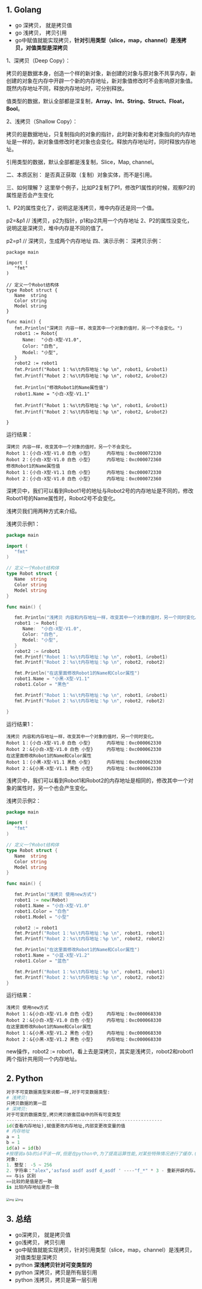 ## 1. Golang

- go 深拷贝， 就是拷贝值
- go 浅拷贝， 拷贝引用
- go中赋值就能实现拷贝，**针对引用类型（slice，map，channel）是浅拷贝，对值类型是深拷贝**

1、深拷贝（Deep Copy）：

拷贝的是数据本身，创造一个样的新对象，新创建的对象与原对象不共享内存，新创建的对象在内存中开辟一个新的内存地址，新对象值修改时不会影响原对象值。既然内存地址不同，释放内存地址时，可分别释放。

值类型的数据，默认全部都是深复制，**Array、Int、String、Struct、Float，Bool**。

2、浅拷贝（Shallow Copy）：

拷贝的是数据地址，只复制指向的对象的指针，此时新对象和老对象指向的内存地址是一样的，新对象值修改时老对象也会变化。释放内存地址时，同时释放内存地址。

引用类型的数据，默认全部都是浅复制，Slice，Map,  channel。

二、本质区别：
是否真正获取（复制）对象实体，而不是引用。

三、如何理解？
这里举个例子，比如P2复制了P1，修改P1属性的时候，观察P2的属性是否会产生变化

1、P2的属性变化了，说明这是浅拷贝，堆中内存还是同一个值。

p2=&p1 // 浅拷贝，p2为指针，p1和p2共用一个内存地址
2、P2的属性没变化，说明这是深拷贝，堆中内存是不同的值了。

p2=p1 // 深拷贝，生成两个内存地址
四、演示示例：
深拷贝示例：

```golang
package main

import (
   "fmt"
)

// 定义一个Robot结构体
type Robot struct {
   Name  string
   Color string
   Model string
}

func main() {
   fmt.Println("深拷贝 内容一样，改变其中一个对象的值时，另一个不会变化。")
   robot1 := Robot{
      Name:  "小白-X型-V1.0",
      Color: "白色",
      Model: "小型",
   }
   robot2 := robot1
   fmt.Printf("Robot 1：%s\t内存地址：%p \n", robot1, &robot1)
   fmt.Printf("Robot 2：%s\t内存地址：%p \n", robot2, &robot2)

   fmt.Println("修改Robot1的Name属性值")
   robot1.Name = "小白-X型-V1.1"

   fmt.Printf("Robot 1：%s\t内存地址：%p \n", robot1, &robot1)
   fmt.Printf("Robot 2：%s\t内存地址：%p \n", robot2, &robot2)

}
```

运行结果：

```
深拷贝 内容一样，改变其中一个对象的值时，另一个不会变化。
Robot 1：{小白-X型-V1.0 白色 小型}      内存地址：0xc000072330
Robot 2：{小白-X型-V1.0 白色 小型}      内存地址：0xc000072360
修改Robot1的Name属性值
Robot 1：{小白-X型-V1.1 白色 小型}      内存地址：0xc000072330
Robot 2：{小白-X型-V1.0 白色 小型}      内存地址：0xc000072360
```

深拷贝中，我们可以看到Robot1号的地址与Robot2号的内存地址是不同的，修改Robot1号的Name属性时，Robot2号不会变化。

浅拷贝我们用两种方式来介绍。

浅拷贝示例1：

```go
package main

import (
   "fmt"
)

// 定义一个Robot结构体
type Robot struct {
   Name  string
   Color string
   Model string
}

func main() {

   fmt.Println("浅拷贝 内容和内存地址一样，改变其中一个对象的值时，另一个同时变化。")
   robot1 := Robot{
      Name:  "小白-X型-V1.0",
      Color: "白色",
      Model: "小型",
   }
   robot2 := &robot1
   fmt.Printf("Robot 1：%s\t内存地址：%p \n", robot1, &robot1)
   fmt.Printf("Robot 2：%s\t内存地址：%p \n", robot2, robot2)

   fmt.Println("在这里面修改Robot1的Name和Color属性")
   robot1.Name = "小黑-X型-V1.1"
   robot1.Color = "黑色"

   fmt.Printf("Robot 1：%s\t内存地址：%p \n", robot1, &robot1)
   fmt.Printf("Robot 2：%s\t内存地址：%p \n", robot2, robot2)

}
```

运行结果1：

```
浅拷贝 内容和内存地址一样，改变其中一个对象的值时，另一个同时变化。
Robot 1：{小白-X型-V1.0 白色 小型}      内存地址：0xc000062330
Robot 2：&{小白-X型-V1.0 白色 小型}     内存地址：0xc000062330
在这里面修改Robot1的Name和Color属性
Robot 1：{小黑-X型-V1.1 黑色 小型}      内存地址：0xc000062330
Robot 2：&{小黑-X型-V1.1 黑色 小型}     内存地址：0xc000062330
```

浅拷贝中，我们可以看到Robot1和Robot2的内存地址是相同的，修改其中一个对象的属性时，另一个也会产生变化。

浅拷贝示例2：

```go
package main

import (
   "fmt"
)

// 定义一个Robot结构体
type Robot struct {
   Name  string
   Color string
   Model string
}

func main() {

   fmt.Println("浅拷贝 使用new方式")
   robot1 := new(Robot)
   robot1.Name = "小白-X型-V1.0"
   robot1.Color = "白色"
   robot1.Model = "小型"

   robot2 := robot1
   fmt.Printf("Robot 1：%s\t内存地址：%p \n", robot1, robot1)
   fmt.Printf("Robot 2：%s\t内存地址：%p \n", robot2, robot2)

   fmt.Println("在这里面修改Robot1的Name和Color属性")
   robot1.Name = "小蓝-X型-V1.2"
   robot1.Color = "蓝色"

   fmt.Printf("Robot 1：%s\t内存地址：%p \n", robot1, robot1)
   fmt.Printf("Robot 2：%s\t内存地址：%p \n", robot2, robot2)
}
```

运行结果：

```
浅拷贝 使用new方式
Robot 1：&{小白-X型-V1.0 白色 小型}     内存地址：0xc000068330
Robot 2：&{小白-X型-V1.0 白色 小型}     内存地址：0xc000068330
在这里面修改Robot1的Name和Color属性
Robot 1：&{小黑-X型-V1.2 黑色 小型}     内存地址：0xc000068330
Robot 2：&{小黑-X型-V1.2 黑色 小型}     内存地址：0xc000068330
```

new操作，robot2 := robot1，看上去是深拷贝，其实是浅拷贝，robot2和robot1两个指针共用同一个内存地址。

## 2. Python

```python
对于不可变数据类型来说都一样,对于可变数据类型:
# 浅拷贝:
只拷贝数据的第一层
# 深拷贝:
对于可变的数据类型,拷贝拷贝嵌套层级中的所有可变类型
----------------------------------------------------------
id(查看内存地址),赋值更改内存地址,内部变更改变量的值
# 内存地址
a = 1
b = 1
id(a) = id(b)
#按理说a与b的id不该一样,但是在python中,为了提高运算性能,对某些特殊情况进行了缓存.(小数据池)缓存
对象:
1. 整型： -5 ~ 256
2. 字符串："alex",'asfasd asdf asdf d_asdf ' ----"f_*" * 3 - 重新开辟内存。
== 与is 区别
==比较的是值是否一致
is 比较内存地址是否一致
```

<img src="https://raw.githubusercontent.com/hellolib/pictures/main/Typora/pic-00-gitee/700-20211222003346107.png" alt="img" style="zoom:50%;" />

<img src="https://raw.githubusercontent.com/hellolib/pictures/main/Typora/pic-00-gitee/702.png" alt="img" style="zoom:50%;" />

## 3. 总结

- go深拷贝， 就是拷贝值
- go浅拷贝， 拷贝引用
- go中赋值就能实现拷贝，针对引用类型（slice，map，channel）是浅拷贝，对值类型是深拷贝
- python **深浅拷贝针对可变类型的**
- python 深拷贝，拷贝是所有层引用
- python 浅拷贝，拷贝是第一层引用





